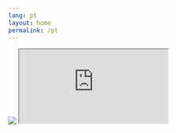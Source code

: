 ```yaml
---
lang: pt
layout: home
permalink: /pt
---
```


<main class="wrapper">
  <img src="{{ site.url }}/img/lh-brand-vertical-white.png" class="brand-center" />
  <iframe src="https://clients3.google.com/cast/chromecast/home" class="background"></iframe>
</main>
